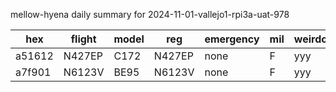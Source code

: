 mellow-hyena daily summary for 2024-11-01-vallejo1-rpi3a-uat-978

|hex|flight|model|reg|emergency|mil|weirdo|
|--|--|--|--|--|--|--|
|a51612|N427EP|C172|N427EP|none|F|yyy|
|a7f901|N6123V|BE95|N6123V|none|F|yyy|
